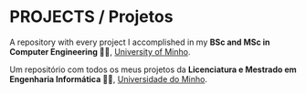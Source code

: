 # PROJECTS / Projetos

A repository with every project I accomplished in my **BSc and MSc in Computer Engineering 👨‍💻**, <ins>University of Minho</ins>.

Um repositório com todos os meus projetos da **Licenciatura e Mestrado em Engenharia Informática 👨‍💻**, <ins>Universidade do Minho</ins>.
